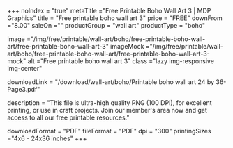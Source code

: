 +++
noIndex = "true"
metaTitle ="Free Printable Boho Wall Art 3 | MDP Graphics"
title = "Free printable boho wall art 3"
price = "FREE"
downFrom ="8.00"
saleOn =""
productGroup = "wall art"
productType = "boho"

image ="/img/free/printable/wall-art/boho/free-printable-boho-wall-art/free-printable-boho-wall-art-3"
imageMock ="/img/free/printable/wall-art/boho/free-printable-boho-wall-art/free-printable-boho-wall-art-3-mock"
alt ="Free printable boho wall art 3"
class ="lazy img-responsive img-center"

downloadLink = "/download/wall-art/boho/Printable boho wall art 24 by 36-Page3.pdf"

description = "This file is ultra-high quality PNG (100 DPI), for excellent printing, or use in craft projects. Join our member's area now and get access to all our free printable resources."

downloadFormat = "PDF"
fileFormat = "PDF"
dpi = "300"
printingSizes ="4x6 - 24x36 inches"
+++


